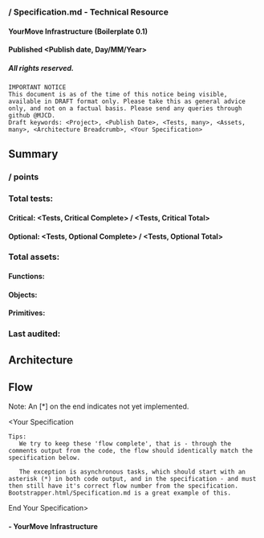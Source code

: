 ### <Project> / Specification.md - Technical Resource
#### YourMove Infrastructure (Boilerplate 0.1)
#### Published <Publish date, Day/MM/Year>
##### All rights reserved.

    IMPORTANT NOTICE
    This document is as of the time of this notice being visible, available in DRAFT format only. Please take this as general advice only, and not on a factual basis. Please send any queries through github @MJCD.
    Draft keywords: <Project>, <Publish Date>, <Tests, many>, <Assets, many>, <Architecture Breadcrumb>, <Your Specification>

## Summary

### **<Complete> / <Total>** points

### Total tests: <Total>
#### Critical: **<Tests, Critical Complete> / <Tests, Critical Total>**
#### Optional: <Tests, Optional Complete> / <Tests, Optional Total>

### Total assets: <Assets Total>
#### Functions: <Assets Functions>
#### Objects: <Assets Objects>
#### Primitives: <Assets Primitives>
### Last audited: <Asset Audit Date>

## Architecture

### <Architecture Breadcrumb>

## Flow

Note: An [*] on the end indicates not yet implemented.

<Your Specification

	Tips: 
	   We try to keep these 'flow complete', that is - through the comments output from the code, the flow should identically match the specification below.

	   The exception is asynchronous tasks, which should start with an asterisk (*) in both code output, and in the specification - and must then still have it's correct flow number from the specification. Bootstrapper.html/Specification.md is a great example of this.

End Your Specification>

#### - YourMove Infrastructure